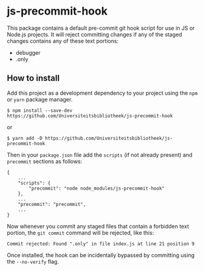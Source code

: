 # js-precommit-hook

This package contains a default pre-commit git hook script for use in JS or Node.js projects. It will reject committing changes if any of the staged changes contains any of these text portions:

- debugger
- .only

## How to install

Add this project as a development dependency to your project using the `npm` or `yarn` package manager.

```
$ npm install --save-dev https://github.com/Universiteitsbibliotheek/js-precommit-hook
```

or

```
$ yarn add -D https://github.com/Universiteitsbibliotheek/js-precommit-hook
```

Then in your `package.json` file add the `scripts` (if not already present) and `precommit` sections as follows:

```
{
    ...
    "scripts": {
        "precommit": "node node_modules/js-precommit-hook"
    },
    ...
    "precommit": "precommit",
    ...
}
```

Now whenever you commit any staged files that contain a forbidden text portion, the `git commit` command will be rejected, like this:

```
Commit rejected: Found ".only" in file index.js at line 21 position 9
```

Once installed, the hook can be incidentally bypassed by committing using the `--no-verify` flag.
